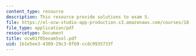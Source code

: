 ```yaml
---
content_type: resource
description: This resource provide solutions to exam 5.
file: https://ol-ocw-studio-app-production.s3.amazonaws.com/courses/18-01-single-variable-calculus-fall-2005/1b1e5ee3430929c30fb9ccdc9935733f_ocw01f05exam5sol.pdf
file_type: application/pdf
resourcetype: Document
title: ocw01f05exam5sol.pdf
uid: 1b1e5ee3-4309-29c3-0fb9-ccdc9935733f
---
```

